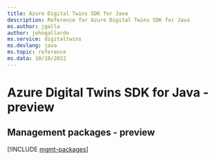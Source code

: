 ```yaml
---
title: Azure Digital Twins SDK for Java
description: Reference for Azure Digital Twins SDK for Java
ms.author: jgalla
author: johngallardo
ms.service: digitaltwins
ms.devlang: java
ms.topic: reference
ms.data: 10/10/2022
---
```

# Azure Digital Twins SDK for Java - preview

## Management packages - preview
[!INCLUDE [mgmt-packages](digital-twins-mgmt-index.md)]